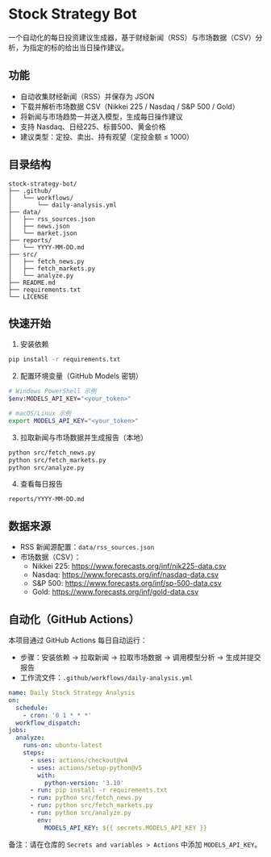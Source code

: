 # Stock Strategy Bot

一个自动化的每日投资建议生成器，基于财经新闻（RSS）与市场数据（CSV）分析，为指定的标的给出当日操作建议。

## 功能
- 自动收集财经新闻（RSS）并保存为 JSON
- 下载并解析市场数据 CSV（Nikkei 225 / Nasdaq / S&P 500 / Gold）
- 将新闻与市场趋势一并送入模型，生成每日操作建议
- 支持 Nasdaq、日经225、标普500、黄金价格
- 建议类型：定投、卖出、持有观望（定投金额 ≤ 1000）

## 目录结构

```
stock-strategy-bot/
├── .github/
│   └── workflows/
│       └── daily-analysis.yml
├── data/
│   ├── rss_sources.json
│   ├── news.json
│   └── market.json
├── reports/
│   └── YYYY-MM-DD.md
├── src/
│   ├── fetch_news.py
│   ├── fetch_markets.py
│   └── analyze.py
├── README.md
├── requirements.txt
└── LICENSE
```

## 快速开始

1. 安装依赖

```bash
pip install -r requirements.txt
```

2. 配置环境变量（GitHub Models 密钥）

```bash
# Windows PowerShell 示例
$env:MODELS_API_KEY="<your_token>"

# macOS/Linux 示例
export MODELS_API_KEY="<your_token>"
```

3. 拉取新闻与市场数据并生成报告（本地）

```bash
python src/fetch_news.py
python src/fetch_markets.py
python src/analyze.py
```

4. 查看每日报告

`reports/YYYY-MM-DD.md`

## 数据来源
- RSS 新闻源配置：`data/rss_sources.json`
- 市场数据（CSV）：
  - Nikkei 225: https://www.forecasts.org/inf/nik225-data.csv
  - Nasdaq: https://www.forecasts.org/inf/nasdaq-data.csv
  - S&P 500: https://www.forecasts.org/inf/sp-500-data.csv
  - Gold: https://www.forecasts.org/inf/gold-data.csv

## 自动化（GitHub Actions）

本项目通过 GitHub Actions 每日自动运行：
- 步骤：安装依赖 → 拉取新闻 → 拉取市场数据 → 调用模型分析 → 生成并提交报告
- 工作流文件：`.github/workflows/daily-analysis.yml`

```yaml
name: Daily Stock Strategy Analysis
on:
  schedule:
    - cron: '0 1 * * *'
  workflow_dispatch:
jobs:
  analyze:
    runs-on: ubuntu-latest
    steps:
      - uses: actions/checkout@v4
      - uses: actions/setup-python@v5
        with:
          python-version: '3.10'
      - run: pip install -r requirements.txt
      - run: python src/fetch_news.py
      - run: python src/fetch_markets.py
      - run: python src/analyze.py
        env:
          MODELS_API_KEY: ${{ secrets.MODELS_API_KEY }}
```

备注：请在仓库的 `Secrets and variables > Actions` 中添加 `MODELS_API_KEY`。
